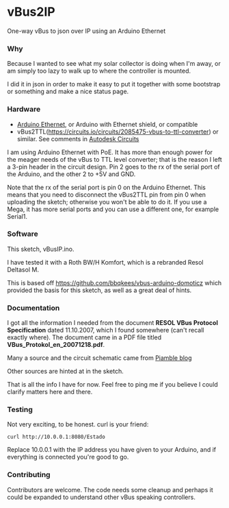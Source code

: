 # vBus2IP
One-way vBus to json over IP using an Arduino Ethernet

### Why
Because I wanted to see what my solar collector is doing when I'm away, or am simply too lazy to walk up to where the controller is mounted.

I did it in json in order to make it easy to put it together with some bootstrap or something and make a nice status page.

### Hardware
- [Arduino Ethernet](https://www.arduino.cc/en/Main/ArduinoBoardEthernet), or Arduino with Ethernet shield, or compatible
- vBus2TTL(https://circuits.io/circuits/2085475-vbus-to-ttl-converter) or similar. See comments in [Autodesk Circuits](https://circuits.io/)

I am using Arduino Ethernet with PoE. It has more than enough power for the meager needs of the vBus to TTL level converter; that is the reason I left a 3-pin header in the circuit design. Pin 2 goes to the rx of the serial port of the Arduino, and the other 2 to +5V and GND.

Note that the rx of the serial port is pin 0 on the Arduino Ethernet. This means that you need to disconnect the vBus2TTL pin from pin 0 when uploading the sketch; otherwise you won't be able to do it. If you use a Mega, it has more serial ports and you can use a different one, for example Serial1.

### Software
This sketch, vBusIP.ino.

I have tested it with a Roth BW/H Komfort, which is a rebranded Resol Deltasol M.

This is based off https://github.com/bbqkees/vbus-arduino-domoticz which provided the basis for this sketch, as well as a great deal of hints.

### Documentation
I got all the information I needed from the document **RESOL VBus Protocol Specification** dated 11.10.2007, which I found somewhere (can't recall exactly where). The document came in a PDF file titled **VBus_Protokol_en_20071218.pdf**.

Many a source and the circuit schematic came from [Piamble blog](https://piamble.wordpress.com/2014/06/17/home-energy-centre-using-raspberry-pi-and-nook-simple-touch/)

Other sources are hinted at in the sketch.

That is all the info I have for now. Feel free to ping me if you believe I could clarify matters here and there.

### Testing
Not very exciting, to be honest. curl is your friend:
```
curl http://10.0.0.1:8080/Estado
```
Replace 10.0.0.1 with the IP address you have given to your Arduino, and if everything is connected you're good to go.

### Contributing
Contributors are welcome. The code needs some cleanup and perhaps it could be expanded to understand other vBus speaking controllers.
